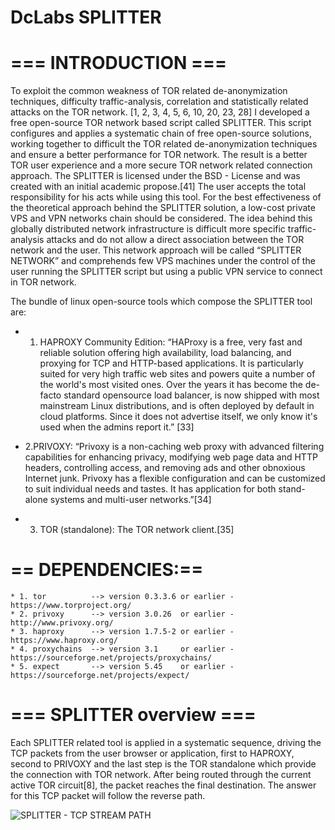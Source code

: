 # DcLabs SPLITTER

# 				=== INTRODUCTION ===
 
  To exploit the common weakness of TOR related de-anonymization techniques, difficulty traffic-analysis,
correlation and statistically related attacks on the TOR network. [1, 2, 3, 4, 5, 6, 10, 20, 23, 28]
  I developed a free open-source TOR network based script called SPLITTER. This script configures and applies a
systematic chain of free open-source solutions, working together to difficult the TOR related de-anonymization
techniques and ensure a better performance for TOR network. The result is a better TOR user experience and a more
secure TOR network related connection approach.
The SPLITTER is licensed under the BSD - License and was created with an initial academic propose.[41]
The user accepts the total responsibility for his acts while using this tool.
For the best effectiveness of the theoretical approach behind the SPLITTER solution, a low-cost private VPS and
VPN networks chain should be considered. The idea behind this globally distributed network infrastructure is difficult
more specific traffic-analysis attacks and do not allow a direct association between the TOR network and the user. This
network approach will be called “SPLITTER NETWORK” and comprehends few VPS machines under the
control of the user running the SPLITTER script but using a public VPN service to connect in TOR network.

The bundle of linux open-source tools which compose the SPLITTER tool are:
* 1. HAPROXY Community Edition: “HAProxy is a free, very fast and reliable solution
offering high availability, load balancing, and proxying for TCP and HTTP-based applications.
It is particularly suited for very high traffic web sites and powers quite a number of the world's
most visited ones. Over the years it has become the de-facto standard opensource load
balancer, is now shipped with most mainstream Linux distributions, and is often deployed by
default in cloud platforms. Since it does not advertise itself, we only know it's used when the
admins report it.” [33]

* 2.PRIVOXY: “Privoxy is a non-caching web proxy with advanced filtering capabilities for
enhancing privacy, modifying web page data and HTTP headers, controlling access, and
removing ads and other obnoxious Internet junk. Privoxy has a flexible configuration and can
be customized to suit individual needs and tastes. It has application for both stand-alone
systems and multi-user networks.”[34]

* 3. TOR (standalone): The TOR network client.[35] 


#  == DEPENDENCIES:== 
    * 1. tor          --> version 0.3.3.6 or earlier - https://www.torproject.org/
    * 2. privoxy      --> version 3.0.26  or earlier - http://www.privoxy.org/
    * 3. haproxy      --> version 1.7.5-2 or earlier - https://www.haproxy.org/
    * 4. proxychains  --> version 3.1     or earlier - https://sourceforge.net/projects/proxychains/
    * 5. expect       --> version 5.45    or earlier - https://sourceforge.net/projects/expect/



# 				=== SPLITTER overview ===
Each SPLITTER related tool is applied in a systematic sequence, driving the TCP packets from the
user browser or application, first to HAPROXY, second to PRIVOXY and the last step is the TOR
standalone which provide the connection with TOR network. After being routed through the current
active TOR circuit[8], the packet reaches the final destination. The answer for this TCP packet will
follow the reverse path.

![SPLITTER - TCP STREAM PATH](https://github.com/renersistemas/splitter/blob/master/01_TCP_STREAM_PATH.png)
